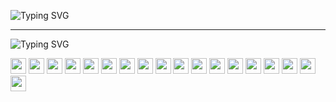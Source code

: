![Typing SVG](https://readme-typing-svg.demolab.com?font=Press+Start+2P&pause=1000&color=F7BA1A&width=500&height=40&lines=Hi!%F0%9F%91%8B+I'm+Iv%C3%A1n+Gonz%C3%A1lez+)

---

![Typing SVG](https://img.shields.io/badge/ivngnzl-codewriter-success?style=for-the-badge&logo=appveyor&color=blueviolet)

<img src="https://user-images.githubusercontent.com/65131573/214680236-43482af8-50eb-417c-b1cd-df03d76fde85.svg" width="25" height="25">
<img src="https://user-images.githubusercontent.com/65131573/214681286-0be26be6-efd7-4535-a72e-a2f5dcb41865.svg" width="25" height="25">
<img src="https://user-images.githubusercontent.com/65131573/214682594-8fa205fc-4593-441a-acea-e36cf90723e8.svg" width="25" height="25">
<img src="https://user-images.githubusercontent.com/65131573/214683487-501c02aa-e6c6-432e-a8b0-881a1be170a7.svg" width="25" height="25">
<img src="https://user-images.githubusercontent.com/65131573/214684063-64fd0717-6753-4a3f-875f-08018da341df.svg" width="25" height="25">
<img src="https://user-images.githubusercontent.com/65131573/214684281-947df4e7-94f7-4fdb-b46f-1e95c5bc935a.svg" width="25" height="25">
<img src="https://user-images.githubusercontent.com/65131573/214684467-640bda93-9886-497c-99ca-1d267de49e44.svg" width="25" height="25">
<img src="https://user-images.githubusercontent.com/65131573/214684572-c15ecf0f-4ba3-4aca-bc84-b0489cbdabfa.svg" width="25" height="25">
<img src="https://user-images.githubusercontent.com/65131573/214684703-28129197-f31c-4f7a-9b24-033975567398.svg" width="25" height="25">
<img src="https://user-images.githubusercontent.com/65131573/214684903-234107c8-b3d3-4084-9a62-5bb119d05404.svg" width="25" height="25">
<img src="https://user-images.githubusercontent.com/65131573/214685076-e04181d4-01a3-4ab7-90b1-ec185b42d3c7.svg" width="25" height="25">
<img src="https://user-images.githubusercontent.com/65131573/214685170-9be8e65b-7187-4c8e-9672-957b8d8cd554.svg" width="25" height="25">
<img src="https://user-images.githubusercontent.com/65131573/214685265-56eb4208-3cd4-44c4-b296-27f4825e1804.svg" width="25" height="25">
<img src="https://user-images.githubusercontent.com/65131573/214685749-ba878ed1-2c4f-42f1-87cc-418aff9ccd48.svg" width="25" height="25">
<img src="https://user-images.githubusercontent.com/65131573/214686376-9c86f4dd-5f1e-4f99-ab54-f46d21e2fa9d.svg" width="25" height="25">
<img src="https://user-images.githubusercontent.com/65131573/214686476-15dfe38e-97c7-4c5e-918c-bddae138242a.svg" width="25" height="25">
<img src="https://user-images.githubusercontent.com/65131573/214686595-882add6e-f40a-4f1f-8da4-4e3e1c6240b5.svg" width="25" height="25">
<img src="https://user-images.githubusercontent.com/65131573/214686820-801451dc-e707-4526-81b1-47757b25a466.svg" width="25" height="25">
